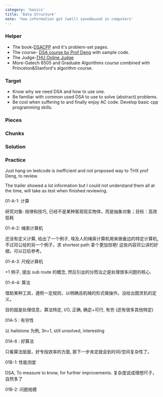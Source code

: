 ```yaml
---
category: 'basics'
title: 'Data Structure'
note: 'how information got (well) saved&used in computers'
---
```


### Helper

+ The book-[DSACPP](https://dsa.cs.tsinghua.edu.cn/~deng/ds/dsacpp/index.htm) and it's problem-set pages.
+ The course- [DSA course by Prof Deng](http://www.xuetangx.com/courses/search?query=%E9%82%93%E4%BF%8A%E8%BE%89) with sample code.
+ The Judge-[THU Online Judge](https://dsa.cs.tsinghua.edu.cn/oj/index.shtml)
+ More-Gatech 6505 and Graduate Algorithms course combined with Princeton&Stanford's algorithm course.

### Target
+ Know why we need DSA and how to use one.
+ Be familiar with common used DSA to use to solve (abstract) problems.
+ Be cool when suffering to and finally enjoy AC code. Develop basic cpp programming skills.

### Pieces

### Chunks

### Solution

### Practice

Just hang on leetcode is inefficient and not proposed way to THX prof Deng, to review.

  

The trailer showed a lot information but I could not understand them all at the time, will take as test when finished reviewing.

  

01-A-1: 计算

研究对象: 规律和技巧, 已经不是某种客观现实物体，而是抽象对象；目标：高效低耗

  

01-A-2: 绳索计算机

还没有定义计算, 给出了一个例子, 埃及人的绳索计算机用来做垂边的特定计算机, 不过邓公给的另一个例子，求 shortest path 拿个更加惊艳! 这些内容邓公讲的好细，可以日后参考。

  

01-A-3: 尺规计算机

+1 例子, 提出 sub route 的概念, 然后引出的分而治之是处理很多问题的核心.

  

01-A-4: 算法

借助某种工具，遵照一定规则，以明确且机械的形式做操作。没给出图灵机的定义。

目的就是处理信息，算法特定, I/O, 正确, 确定+可行, 有穷 (还有很多其他特定)

  

01A-5 : 有穷性

以 hailstone 为例, 3n+1, still unsolved, interesting

  

01A-6 : 好算法

只看算法层面，好专指效率的方面, 那下一步肯定就会到时间/空间复杂性了。

  

01B-1: 性能测度

DSA, To measure to know, for further improvements. 复杂度说成理想尺子，自然多了

  

01B-2: 问题规模
<!--stackedit_data:
eyJoaXN0b3J5IjpbNDk1MDg4MTg5XX0=
-->